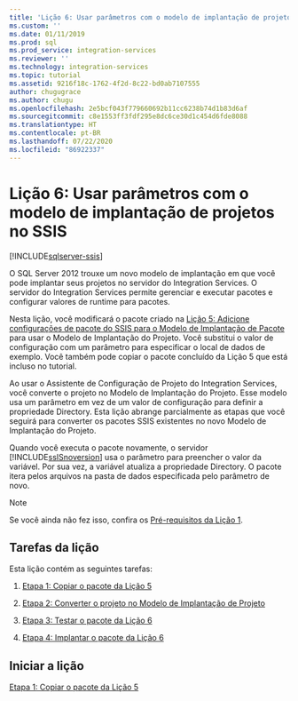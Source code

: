 ```yaml
---
title: 'Lição 6: Usar parâmetros com o modelo de implantação de projetos | Microsoft Docs'
ms.custom: ''
ms.date: 01/11/2019
ms.prod: sql
ms.prod_service: integration-services
ms.reviewer: ''
ms.technology: integration-services
ms.topic: tutorial
ms.assetid: 9216f18c-1762-4f2d-8c22-bd0ab7107555
author: chugugrace
ms.author: chugu
ms.openlocfilehash: 2e5bcf043f779660692b11cc6238b74d1b83d6af
ms.sourcegitcommit: c8e1553ff3fdf295e8dc6ce30d1c454d6fde8088
ms.translationtype: HT
ms.contentlocale: pt-BR
ms.lasthandoff: 07/22/2020
ms.locfileid: "86922337"
---
```

# <a name="lesson-6-use-parameters-with-the-project-deployment-model-in-ssis"></a>Lição 6: Usar parâmetros com o modelo de implantação de projetos no SSIS

[!INCLUDE[sqlserver-ssis](../includes/applies-to-version/sqlserver-ssis.md)]



O SQL Server 2012 trouxe um novo modelo de implantação em que você pode implantar seus projetos no servidor do Integration Services. O servidor do Integration Services permite gerenciar e executar pacotes e configurar valores de runtime para pacotes.  
  
Nesta lição, você modificará o pacote criado na [Lição 5: Adicione configurações de pacote do SSIS para o Modelo de Implantação de Pacote](../integration-services/lesson-5-add-ssis-package-configurations-for-the-package-deployment-model.md) para usar o Modelo de Implantação do Projeto. Você substitui o valor de configuração com um parâmetro para especificar o local de dados de exemplo. Você também pode copiar o pacote concluído da Lição 5 que está incluso no tutorial.  
  
Ao usar o Assistente de Configuração de Projeto do Integration Services, você converte o projeto no Modelo de Implantação do Projeto. Esse modelo usa um parâmetro em vez de um valor de configuração para definir a propriedade Directory. Esta lição abrange parcialmente as etapas que você seguirá para converter os pacotes SSIS existentes no novo Modelo de Implantação do Projeto.  
  
Quando você executa o pacote novamente, o servidor [!INCLUDE[ssISnoversion](../includes/ssisnoversion-md.md)] usa o parâmetro para preencher o valor da variável. Por sua vez, a variável atualiza a propriedade Directory. O pacote itera pelos arquivos na pasta de dados especificada pelo parâmetro de novo.  
  
> [!NOTE]
> Se você ainda não fez isso, confira os [Pré-requisitos da Lição 1](../integration-services/lesson-1-create-a-project-and-basic-package-with-ssis.md#prerequisites).
    
## <a name="lesson-tasks"></a>Tarefas da lição  
Esta lição contém as seguintes tarefas:  
  
1.  [Etapa 1: Copiar o pacote da Lição 5](../integration-services/lesson-6-1-copying-the-lesson-5-package.md)  
  
2.  [Etapa 2: Converter o projeto no Modelo de Implantação de Projeto](../integration-services/lesson-6-2-converting-the-project-to-the-project-deployment-model.md)  
  
3.  [Etapa 3: Testar o pacote da Lição 6](../integration-services/lesson-6-3-testing-the-lesson-6-package.md)  
  
4.  [Etapa 4: Implantar o pacote da Lição 6](../integration-services/lesson-6-4-deploying-the-lesson-6-package.md)  
  
## <a name="start-the-lesson"></a>Iniciar a lição  
[Etapa 1: Copiar o pacote da Lição 5](../integration-services/lesson-6-1-copying-the-lesson-5-package.md)  
  
